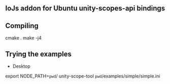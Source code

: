 IoJs addon for Ubuntu unity-scopes-api bindings
-----------------------------------------------



Compiling
---------

cmake .
make -j4


Trying the examples
-------------------

  - Desktop

export NODE_PATH=`pwd`/
unity-scope-tool `pwd`/examples/simple/simple.ini


